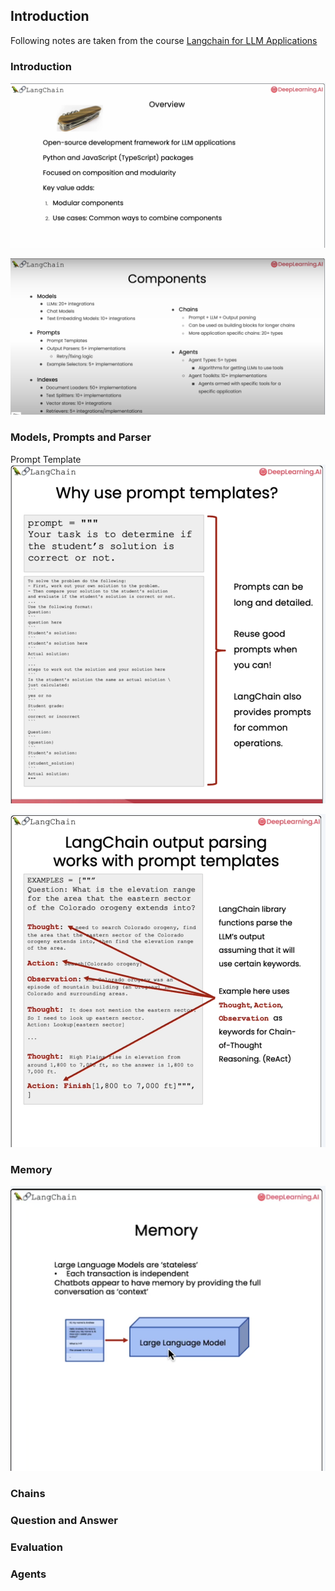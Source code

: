 ## Introduction

Following notes are taken from the course [Langchain for LLM Applications](https://learn.deeplearning.ai/courses/langchain/lesson/1/introduction)

### Introduction

![alt text](image.png)

![alt text](image-1.png)

### Models, Prompts and Parser

Prompt Template
![alt text](image-2.png)

![alt text](image-3.png)

### Memory

![alt text](image-4.png)

### Chains

### Question and Answer

### Evaluation

### Agents

